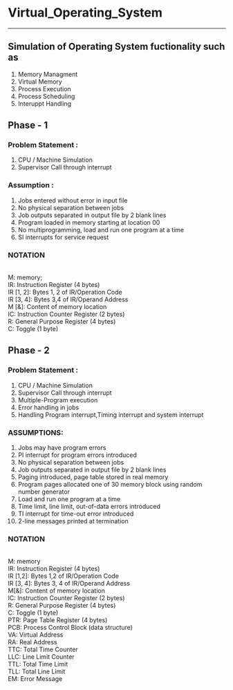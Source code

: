 # Virtual_Operating_System
<hr>

## Simulation of Operating System fuctionality such as 

1. Memory Managment
2. Virtual Memory
3. Process Execution
4. Process Scheduling
5. Interuppt Handling

## Phase - 1

### Problem Statement : 
1. CPU / Machine Simulation
2. Supervisor Call through interrupt

### Assumption :
1. Jobs entered without error in input file
2. No physical separation between jobs
3. Job outputs separated in output file by 2 blank lines
4. Program loaded in memory starting at location 00
5. No multiprogramming, load and run one program at a time
6. SI interrupts for service request

### NOTATION
<br>
M: memory; 
<br>
IR: Instruction Register (4 bytes)
<br>
IR [1, 2]: Bytes 1, 2 of IR/Operation Code
<br>
IR [3, 4]: Bytes 3,4 of IR/Operand Address
<br>
M [&]: Content of memory location
<br>
IC: Instruction Counter Register (2 bytes)
<br>
R: General Purpose Register (4 bytes)
<br>
C: Toggle (1 byte)


## Phase - 2

### Problem Statement : 
1. CPU / Machine Simulation
2. Supervisor Call through interrupt
3. Multiple-Program execution
4. Error handling in jobs
5. Handling Program interrupt,Timing interrupt and system interrupt

### ASSUMPTIONS:
1. Jobs may have program errors
2. PI interrupt for program errors introduced
3. No physical separation between jobs
4. Job outputs separated in output file by 2 blank lines
5. Paging introduced, page table stored in real memory
6. Program pages allocated one of 30 memory block using random number generator
7. Load and run one program at a time
8. Time limit, line limit, out-of-data errors introduced
9. TI interrupt for time-out error introduced
10. 2-line messages printed at termination


### NOTATION
<br>
M: memory
<br>
IR: Instruction Register (4 bytes)
<br>
IR [1,2]: Bytes 1,2 of IR/Operation Code
<br>
IR [3, 4]: Bytes 3, 4 of IR/Operand Address
<br>
M[&]: Content of memory location 
<br>
IC: Instruction Counter Register (2 bytes)
<br>
R: General Purpose Register (4 bytes)
<br>
C: Toggle (1 byte)
<br>
PTR: Page Table Register (4 bytes)
<br>
PCB: Process Control Block (data structure)
<br>
VA: Virtual Address
<br>
RA: Real Address
<br>
TTC: Total Time Counter
<br>
LLC: Line Limit Counter
<br>
TTL: Total Time Limit
<br>
TLL: Total Line Limit
<br>
EM: Error Message
<br>
